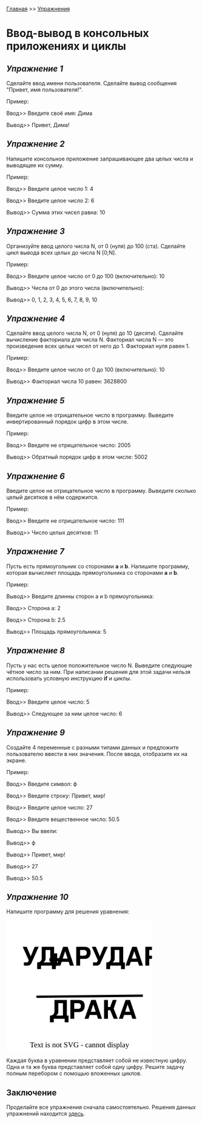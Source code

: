 [Главная](https://dmitriysidyakin.github.io/CSharp-Tutorials/) >> [Упражнения](https://dmitriysidyakin.github.io/CSharp-Tutorials/csharp-exercises/ru-ru/)

# Ввод-вывод в консольных приложениях и циклы

## *Упражнение 1* 
Сделайте ввод имени пользователя. Сделайте вывод сообщения "Привет, имя пользователя!".

Пример:

Ввод>> Введите своё имя: Дима

Вывод>> Привет, Дима!

## *Упражнение 2*

Напишите консольное приложение запрашивающее два целых числа и выводящее их сумму.

Пример:

Ввод>> Введите целое число 1: 4

Ввод>> Введите целое число 2: 6

Вывод>> Сумма этих чисел равна: 10

## *Упражнение 3*

Организуйте ввод целого числа N, от 0 (нуля) до 100 (ста). Сделайте цикл вывода всех целых до числа N [0;N].

Пример:

Ввод>> Введите целое число от 0 до 100 (включительно): 10

Вывод>> Числа от 0 до этого числа (включительно):

Вывод>> 0, 1, 2, 3, 4, 5, 6, 7, 8, 9, 10

## *Упражнение 4*

Сделайте ввод  целого числа N, от 0 (нуля) до 10 (десяти). Сделайте вычисление факториала для числа N. Факториал числа N — это произведение всех целых чисел от него до 1. Факториал нуля равен 1.

Пример:

Ввод>> Введите целое число от 0 до 100 (включительно): 10

Вывод>> Факториал числа 10 равен: 3628800

## *Упражнение 5*

Введите целое не отрицательное число в программу. Выведите инвертированный порядок цифр в этом числе.

Пример:

Ввод>> Введите не отрицательное число: 2005

Вывод>> Обратный порядок цифр в этом числе: 5002 

## *Упражнение 6*

Введите целое не отрицательное число в программу. Выведите сколько целый десятков в нём содержится.

Пример:

Ввод>> Введите не отрицательное число: 111

Вывод>> Число целых десятков: 11 

## *Упражнение 7*

Пусть есть прямоугольник со сторонами **a** и **b**. Напишите программу, которая вычисляет площадь прямоугольника со сторонами **a** и **b**.

Пример:

Вывод>> Введите длинны сторон a и b прямоугольника:

Ввод>> Сторона a: 2

Ввод>> Сторона b: 2.5

Вывод>> Площадь прямоугольника: 5 

## *Упражнение 8*

Пусть у нас есть целое положительное число N. Выведите следующие чётное число за ним. При написании решения для этой задачи нельзя использовать условную инструкцию **if** и циклы.

Пример:

Ввод>> Введите целое число: 5

Вывод>> Следующее за ним целое число: 6

## *Упражнение 9*

Создайте 4 переменные с разными типами данных и предложите пользователю ввести в них значения. После ввода, отобразите их на экране.

Пример:

Ввод>> Введите символ: ф

Ввод>> Введите строку: Привет, мир!

Ввод>> Введите целое число: 27

Ввод>> Введите вещественное число: 50.5

Вывод>> Вы ввели:

Вывод>> ф

Вывод>> Привет, мир!

Вывод>> 27

Вывод>> 50.5

## *Упражнение 10*

Напишите программу для решения уравнения:

![Искомые переменные в уравнении](img/task.svg)

Каждая буква в уравнении представляет собой не известную цифру. Одна и та же буква представляет собой одну цифру. Решите задачу полным перебором с помощью вложенных циклов.

## Заключение

Проделайте все упражнения сначала самостоятельно. Решения данных упражнений находится [здесь](solution/).